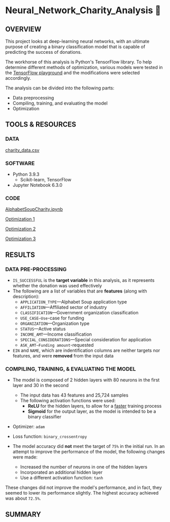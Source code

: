 # Neural_Network_Charity_Analysis 🧠

## OVERVIEW

This project looks at deep-learning neural networks, with an ultimate purpose of creating a binary classification model that is capable of predicting the success of donations. 

The workhorse of this analysis is Python's TensorFlow library. To help determine different methods of optimization, various models were tested in the [TensorFlow playground](https://playground.tensorflow.org) and the modifications were selected accordingly.

The analysis can be divided into the following parts:

* Data preprocessing 
* Compiling, training, and evaluating the model
* Optimization


## TOOLS & RESOURCES

### DATA

[charity_data.csv](https://github.com/farwaali08/Neural_Network_Charity_Analysis/blob/1624af9a41c1ddec87eced9033fc9d438cb2ed4d/Data/charity_data.csv)

### SOFTWARE

* Python 3.9.3
  * Scikit-learn, TensorFlow 
* Jupyter Notebook 6.3.0

### CODE

[AlphabetSoupCharity.ipynb](https://github.com/farwaali08/Neural_Network_Charity_Analysis/blob/69088162da47d789555afcca2e79e8ee77a853fe/Notebooks/AlphabetSoupCharity.ipynb)

[Optimization 1](https://github.com/farwaali08/Neural_Network_Charity_Analysis/blob/69088162da47d789555afcca2e79e8ee77a853fe/Notebooks/AlphabetSoupCharity_Optimzation1.ipynb)

[Optimization 2](https://github.com/farwaali08/Neural_Network_Charity_Analysis/blob/69088162da47d789555afcca2e79e8ee77a853fe/Notebooks/AlphabetSoupCharity_Optimzation2.ipynb)

[Optimization 3](https://github.com/farwaali08/Neural_Network_Charity_Analysis/blob/69088162da47d789555afcca2e79e8ee77a853fe/Notebooks/AlphabetSoupCharity_Optimzation3.ipynb)

## RESULTS

### DATA PRE-PROCESSING

* `IS_SUCCESSFUL` is the **target variable** in this analysis, as it represents whether the donation was used effectively
* The following are a list of variables that are **features** (along with description):
  * `APPLICATION_TYPE`—Alphabet Soup application type
  * `AFFILIATION`—Affiliated sector of industry
  * `CLASSIFICATION`—Government organization classification
  * `USE_CASE—Use`-case for funding
  * `ORGANIZATION`—Organization type
  * `STATUS`—Active status
  * `INCOME_AMT`—Income classification
  * `SPECIAL_CONSIDERATIONS`—Special consideration for application
  * `ASK_AMT—Funding amount`-requested
* `EIN` and `NAME`, which are indentification columns are neither targets nor features, and were **removed** from the input data

### COMPILING, TRAINING, & EVALUATING THE MODEL

* The model is composed of 2 hidden layers with 80 neurons in the first layer and 30 in the second
  * The input data has 43 features and 25,724 samples
  *  The following activation functions were used: 
     * **ReLU** for the hidden layers, to allow for a [faster](https://stats.stackexchange.com/questions/126238/what-are-the-advantages-of-relu-over-sigmoid-function-in-deep-neural-networks) training process 
     * **Sigmoid** for the output layer, as the model is intended to be a binary classifier
* Optimizer: `adam` 
* Loss function: `binary_crossentropy`

* The model accuracy did **not** meet the target of `75%` in the initial run. In an attempt to improve the performance of the model, the following changes were made:
  * Increased the number of neurons in one of the hidden layers
  * Incorporated an additional hidden layer
  * Use a different activation function: `tanh` 

These changes did not improve the model's performance, and in fact, they seemed to lower its performance slightly. The highest accuracy achieved was about `72.5%`.

## SUMMARY

